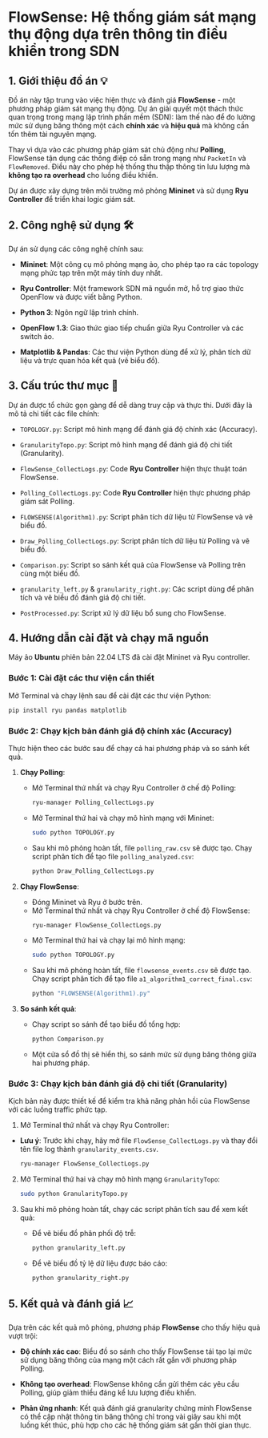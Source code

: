 
 # FlowSense: Hệ thống giám sát mạng thụ động dựa trên thông tin điều khiển trong SDN


 ## 1. Giới thiệu đồ án 💡

 Đồ án này tập trung vào việc hiện thực và đánh giá **FlowSense** - một phương pháp giám sát mạng thụ động. Dự án giải quyết một thách thức quan trọng trong mạng lập trình phần mềm (SDN): làm thế nào để đo lường mức sử dụng băng thông một cách **chính xác** và **hiệu quả** mà không cần tốn thêm tài nguyên mạng.

 Thay vì dựa vào các phương pháp giám sát chủ động như **Polling**, FlowSense tận dụng các thông điệp có sẵn trong mạng như `PacketIn` và `FlowRemoved`. Điều này cho phép hệ thống thu thập thông tin lưu lượng mà **không tạo ra overhead** cho luồng điều khiển.

 Dự án được xây dựng trên môi trường mô phỏng **Mininet** và sử dụng **Ryu Controller** để triển khai logic giám sát.


 ## 2. Công nghệ sử dụng 🛠️

 Dự án sử dụng các công nghệ chính sau:

 * **Mininet**: Một công cụ mô phỏng mạng ảo, cho phép tạo ra các topology mạng phức tạp trên một máy tính duy nhất.

 * **Ryu Controller**: Một framework SDN mã nguồn mở, hỗ trợ giao thức OpenFlow và được viết bằng Python.
 
 * **Python 3**: Ngôn ngữ lập trình chính.

 * **OpenFlow 1.3**: Giao thức giao tiếp chuẩn giữa Ryu Controller và các switch ảo.

 * **Matplotlib & Pandas**: Các thư viện Python dùng để xử lý, phân tích dữ liệu và trực quan hóa kết quả (vẽ biểu đồ).

 ## 3. Cấu trúc thư mục 📂

 Dự án được tổ chức gọn gàng để dễ dàng truy cập và thực thi. Dưới đây là mô tả chi tiết các file chính:

 * `TOPOLOGY.py`: Script mô hình mạng để đánh giá độ chính xác (Accuracy).

 * `GranularityTopo.py`: Script mô hình mạng để đánh giá độ chi tiết (Granularity).

 * `FlowSense_CollectLogs.py`: Code **Ryu Controller** hiện thực thuật toán FlowSense.

 * `Polling_CollectLogs.py`: Code **Ryu Controller** hiện thực phương pháp giám sát Polling.

 * `FLOWSENSE(Algorithm1).py`: Script phân tích dữ liệu từ FlowSense và vẽ biểu đồ.

 * `Draw_Polling_CollectLogs.py`: Script phân tích dữ liệu từ Polling và vẽ biểu đồ.

 * `Comparison.py`: Script so sánh kết quả của FlowSense và Polling trên cùng một biểu đồ.

 * `granularity_left.py` & `granularity_right.py`: Các script dùng để phân tích và vẽ biểu đồ đánh giá độ chi tiết.

 * `PostProcessed.py`: Script xử lý dữ liệu bổ sung cho FlowSense.

 ## 4. Hướng dẫn cài đặt và chạy mã nguồn

  Máy ảo **Ubuntu** phiên bản 22.04 LTS đã cài đặt Mininet và Ryu controller.

### Bước 1: Cài đặt các thư viện cần thiết

 Mở Terminal và chạy lệnh sau để cài đặt các thư viện Python:

 ```bash
 pip install ryu pandas matplotlib
 ```
 ### Bước 2: Chạy kịch bản đánh giá độ chính xác (Accuracy)

 Thực hiện theo các bước sau để chạy cả hai phương pháp và so sánh kết quả.

 1.  **Chạy Polling**:
     * Mở Terminal thứ nhất và chạy Ryu Controller ở chế độ Polling:
         ```bash
         ryu-manager Polling_CollectLogs.py
         ```
     * Mở Terminal thứ hai và chạy mô hình mạng với Mininet:
         ```bash
         sudo python TOPOLOGY.py
         ```
     * Sau khi mô phỏng hoàn tất, file `polling_raw.csv` sẽ được tạo. Chạy script phân tích để tạo file `polling_analyzed.csv`:
         ```bash
         python Draw_Polling_CollectLogs.py
         ```

 2.  **Chạy FlowSense**:
     * Đóng Mininet và Ryu ở bước trên.
     * Mở Terminal thứ nhất và chạy Ryu Controller ở chế độ FlowSense:
         ```bash
         ryu-manager FlowSense_CollectLogs.py
         ```
     * Mở Terminal thứ hai và chạy lại mô hình mạng:
         ```bash
         sudo python TOPOLOGY.py
         ```
     * Sau khi mô phỏng hoàn tất, file `flowsense_events.csv` sẽ được tạo. Chạy script phân tích để tạo file `a1_algorithm1_correct_final.csv`:
         ```bash
         python "FLOWSENSE(Algorithm1).py"
         ```

 3.  **So sánh kết quả**:
     * Chạy script so sánh để tạo biểu đồ tổng hợp:
         ```bash
         python Comparison.py
         ```
     * Một cửa sổ đồ thị sẽ hiển thị, so sánh mức sử dụng băng thông giữa hai phương pháp.

 ### Bước 3: Chạy kịch bản đánh giá độ chi tiết (Granularity)

 Kịch bản này được thiết kế để kiểm tra khả năng phản hồi của FlowSense với các luồng traffic phức tạp.

 1.  Mở Terminal thứ nhất và chạy Ryu Controller:

* **Lưu ý**: Trước khi chạy, hãy mở file `FlowSense_CollectLogs.py` và thay đổi tên file log thành `granularity_events.csv`.
     ```bash
     ryu-manager FlowSense_CollectLogs.py
     ```

 2.  Mở Terminal thứ hai và chạy mô hình mạng `GranularityTopo`:
     ```bash
     sudo python GranularityTopo.py
     ```

 3.  Sau khi mô phỏng hoàn tất, chạy các script phân tích sau để xem kết quả:
     * Để vẽ biểu đồ phân phối độ trễ:
         ```bash
         python granularity_left.py
         ```
     * Để vẽ biểu đồ tỷ lệ dữ liệu được báo cáo:
         ```bash
         python granularity_right.py
         ```



 ## 5. Kết quả và đánh giá 📈

 Dựa trên các kết quả mô phỏng, phương pháp **FlowSense** cho thấy hiệu quả vượt trội:

* **Độ chính xác cao**: Biểu đồ so sánh cho thấy FlowSense tái tạo lại mức sử dụng băng thông của mạng một cách rất gần với phương pháp Polling.

* **Không tạo overhead**: FlowSense không cần gửi thêm các yêu cầu Polling, giúp giảm thiểu đáng kể lưu lượng điều khiển.
* **Phản ứng nhanh**: Kết quả đánh giá granularity chứng minh FlowSense có thể cập nhật thông tin băng thông chỉ trong vài giây sau khi một luồng kết thúc, phù hợp cho các hệ thống giám sát gần thời gian thực.


